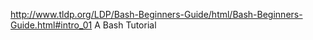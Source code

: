 http://www.tldp.org/LDP/Bash-Beginners-Guide/html/Bash-Beginners-Guide.html#intro_01
A Bash Tutorial
